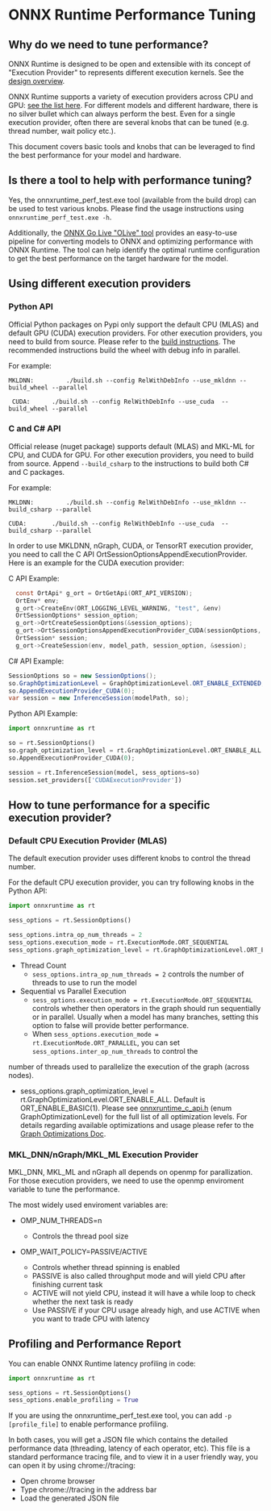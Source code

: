 # ONNX Runtime Performance Tuning

## Why do we need to tune performance?
ONNX Runtime is designed to be open and extensible with its concept of "Execution Provider" to represents different execution kernels. See the [design overview](./HighLevelDesign.md). 

ONNX Runtime supports a variety of execution providers across CPU and GPU: [see the list here](../README.md#high-performance).
For different models and different hardware, there is no silver bullet which can always perform the best. Even for a single execution provider, often there are several knobs that can be tuned (e.g. thread number, wait policy etc.).

This document covers basic tools and knobs that can be leveraged to find the best performance for your model and hardware.

## Is there a tool to help with performance tuning?
Yes, the onnxruntime_perf_test.exe tool (available from the build drop) can be used to test various knobs. Please find the usage instructions using `onnxruntime_perf_test.exe -h`.

Additionally, the [ONNX Go Live "OLive" tool](https://github.com/microsoft/OLive) provides an easy-to-use pipeline for converting models to ONNX and optimizing performance with ONNX Runtime. The tool can help identify the optimal runtime configuration to get the best performance on the target hardware for the model.

## Using different execution providers

### Python API
Official Python packages on Pypi only support the default CPU (MLAS) and default GPU (CUDA) execution providers. For other execution providers, you need to build from source. Please refer to the [build instructions](../BUILD.md). The recommended instructions build the wheel with debug info in parallel.

For example: 

`MKLDNN:		 ./build.sh --config RelWithDebInfo --use_mkldnn --build_wheel --parallel`

` CUDA:	     ./build.sh --config RelWithDebInfo --use_cuda  --build_wheel --parallel`


### C and C# API
Official release (nuget package) supports default (MLAS) and MKL-ML for CPU, and CUDA for GPU. For other execution providers, you need to build from source. Append `--build_csharp` to the instructions to build both C# and C packages.

For example:

`MKLDNN:		 ./build.sh --config RelWithDebInfo --use_mkldnn --build_csharp --parallel`

`CUDA:	     ./build.sh --config RelWithDebInfo --use_cuda  --build_csharp --parallel`

In order to use MKLDNN, nGraph, CUDA, or TensorRT execution provider, you need to call the C API OrtSessionOptionsAppendExecutionProvider. Here is an example for the CUDA execution provider:

C API Example:
```c
  const OrtApi* g_ort = OrtGetApi(ORT_API_VERSION);
  OrtEnv* env;
  g_ort->CreateEnv(ORT_LOGGING_LEVEL_WARNING, "test", &env)
  OrtSessionOptions* session_option;
  g_ort->OrtCreateSessionOptions(&session_options);
  g_ort->OrtSessionOptionsAppendExecutionProvider_CUDA(sessionOptions, 0);
  OrtSession* session;
  g_ort->CreateSession(env, model_path, session_option, &session);
```

C# API Example:
```c#
SessionOptions so = new SessionOptions();
so.GraphOptimizationLevel = GraphOptimizationLevel.ORT_ENABLE_EXTENDED;
so.AppendExecutionProvider_CUDA(0);
var session = new InferenceSession(modelPath, so);
```

Python API Example:
```python
import onnxruntime as rt

so = rt.SessionOptions()
so.graph_optimization_level = rt.GraphOptimizationLevel.ORT_ENABLE_ALL
so.AppendExecutionProvider_CUDA(0);

session = rt.InferenceSession(model, sess_options=so)
session.set_providers(['CUDAExecutionProvider'])
```
## How to tune performance for a specific execution provider?

### Default CPU Execution Provider (MLAS)
The default execution provider uses different knobs to control the thread number.

For the default CPU execution provider, you can try following knobs in the Python API:
```python
import onnxruntime as rt

sess_options = rt.SessionOptions()

sess_options.intra_op_num_threads = 2
sess_options.execution_mode = rt.ExecutionMode.ORT_SEQUENTIAL
sess_options.graph_optimization_level = rt.GraphOptimizationLevel.ORT_ENABLE_ALL
```

* Thread Count
  * `sess_options.intra_op_num_threads = 2` controls the number of threads to use to run the model
* Sequential vs Parallel Execution
  * `sess_options.execution_mode = rt.ExecutionMode.ORT_SEQUENTIAL` controls whether then operators in the graph should run sequentially or in parallel. Usually when a model has many branches, setting this option to false will provide better performance.
  * When `sess_options.execution_mode = rt.ExecutionMode.ORT_PARALLEL`, you can set `sess_options.inter_op_num_threads` to control the

number of threads used to parallelize the execution of the graph (across nodes).
* sess_options.graph_optimization_level = rt.GraphOptimizationLevel.ORT_ENABLE_ALL. Default is ORT_ENABLE_BASIC(1). Please see [onnxruntime_c_api.h](../include/onnxruntime/core/session/onnxruntime_c_api.h#L241)  (enum GraphOptimizationLevel) for the full list of all optimization levels. For details regarding available optimizations and usage please refer to the [Graph Optimizations Doc](../docs/ONNX_Runtime_Graph_Optimizations.md).

### MKL_DNN/nGraph/MKL_ML Execution Provider
MKL_DNN, MKL_ML and nGraph all depends on openmp for parallization. For those execution providers, we need to use the openmp enviroment variable to tune the performance.

The most widely used enviroment variables are:

* OMP_NUM_THREADS=n
  * Controls the thread pool size

* OMP_WAIT_POLICY=PASSIVE/ACTIVE
  * Controls whether thread spinning is enabled
  * PASSIVE is also called throughput mode and will yield CPU after finishing current task
  * ACTIVE will not yield CPU, instead it will have a while loop to check whether the next task is ready
  * Use PASSIVE if your CPU usage already high, and use ACTIVE when you want to trade CPU with latency



## Profiling and Performance Report

You can enable ONNX Runtime latency profiling in code:

```python
import onnxruntime as rt

sess_options = rt.SessionOptions()
sess_options.enable_profiling = True
```
If you are using the onnxruntime_perf_test.exe tool, you can add `-p [profile_file]` to enable performance profiling.

In both cases, you will get a JSON file which contains the detailed performance data (threading, latency of each operator, etc). This file is a standard performance tracing file, and to view it in a user friendly way, you can open it by using chrome://tracing:
* Open chrome browser
* Type chrome://tracing in the address bar
* Load the generated JSON file
